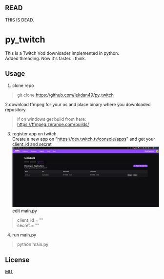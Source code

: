 
## READ
THIS IS DEAD.


# py_twitch 
This is a Twitch Vod downloader implemented in python.  
Added threading. Now it's faster. i think.  

## Usage
1. clone repo
>git clone https://github.com/lekdan49/py_twitch   

2.download ffmpeg for your os and place binary where you downloaded repository.   

>if on windows get build from here: https://ffmpeg.zeranoe.com/builds/

3. register app on twitch  
Create a new app on "https://dev.twitch.tv/console/apps" and get your client_id and secret
![alt text](https://github.com/lekdan49/py_twitch/blob/master/image/app.PNG?raw=true)
edit main.py  
>client_id = ""  
>secret = ""

4. run main.py
>python main.py





## License
[MIT](https://choosealicense.com/licenses/mit/)
